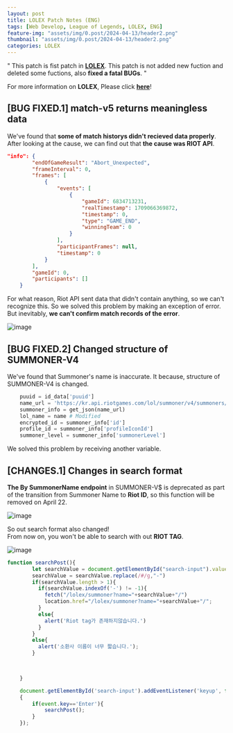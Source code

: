 ```yaml
---
layout: post
title: LOLEX Patch Notes (ENG)
tags: [Web Develop, League of Legends, LOLEX, ENG]
feature-img: "assets/img/0.post/2024-04-13/header2.png"
thumbnail: "assets/img/0.post/2024-04-13/header2.png"
categories: LOLEX
---
```


" This patch is fist patch in [**LOLEX**](http://ko-web.com/lolex). This patch is not added new fuction and deleted some fuctions, also **fixed a fatal BUGs**. "

For more information on **LOLEX**, Please click [**here**](https://koderwiki.github.io/lolex/2024/02/15/LOLEX-Release.html)! <br>

## [BUG FIXED.1] match-v5 returns meaningless data 

We've found that **some of match historys didn't recieved data properly**. After looking at the cause, we can find out that **the cause was RIOT API**.

```json
"info": {
        "endOfGameResult": "Abort_Unexpected",
        "frameInterval": 0,
        "frames": [
            {
                "events": [
                    {
                        "gameId": 6834713231,
                        "realTimestamp": 1709066369872,
                        "timestamp": 0,
                        "type": "GAME_END",
                        "winningTeam": 0
                    }
                ],
                "participantFrames": null,
                "timestamp": 0
            }
        ],
        "gameId": 0,
        "participants": []
    }
```
For what reason, Riot API sent data that didn't contain anything, so we can't recognize this. So we solved this problem by making an exception of error. But inevitably, **we can't confirm match records of the error**.

![image](https://github.com/KoderWiki/koderwiki.github.io/assets/153072257/95ccb3d1-e534-4d59-9dd7-7160071ed63f)

## [BUG FIXED.2] Changed structure of SUMMONER-V4

We've found that Summoner's name is inaccurate. It because, structure of SUMMONER-V4 is changed.

```python
    puuid = id_data['puuid']
    name_url = 'https://kr.api.riotgames.com/lol/summoner/v4/summoners/by-puuid/{}?api_key={}'.format(puuid,apikey)
    summoner_info = get_json(name_url)
    lol_name = name # Modified
    encrypted_id = summoner_info['id']
    profile_id = summoner_info['profileIconId']
    summoner_level = summoner_info['summonerLevel']
```

We solved this problem by receiving another variable.

## [CHANGES.1] Changes in search format

**The By SummonerName endpoint** in SUMMONER-V$ is deprecated as part of the transition from Summoner Name to **Riot ID**, so this function will be removed on April 22.

![image](https://github.com/KoderWiki/koderwiki.github.io/assets/153072257/94007eb3-6505-4639-a045-6e242b995612)

So out search format also changed! <br>
From now on, you won't be able to search with out **RIOT TAG**.

![image](https://github.com/KoderWiki/koderwiki.github.io/assets/153072257/6c563352-c313-4cf3-9cef-a8d2389037c7)

```javascript
function searchPost(){
        let searchValue = document.getElementById("search-input").value.trim();
        searchValue = searchValue.replace(/#/g,"-")
        if(searchValue.length > 1){
          if(searchValue.indexOf('-') != -1){
            fetch("/lolex/summoner?name="+searchValue+"/")
            location.href="/lolex/summoner?name="+searchValue+"/";
          }
          else{
            alert('Riot tag가 존재하지않습니다.')
          } 
        }
        else{          
          alert('소환사 이름이 너무 짧습니다.');
        }

        

    }

    document.getElementById('search-input').addEventListener('keyup', function(event)
    {
        if(event.key=='Enter'){
            searchPost();
        }
    });
```


































